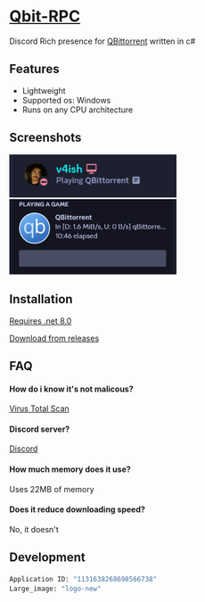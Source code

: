 # [Qbit-RPC](https://github.com/v4ish/rpc)
Discord Rich presence for [QBittorrent](https://www.qbittorrent.org/) written in c#

## Features

- Lightweight
- Supported os: Windows
- Runs on any CPU architecture


## Screenshots

<img src="https://github.com/v4ish/RPC/blob/main/Screenshots/qbit2.png" alt="logo" width="300"/>

<img src="https://github.com/v4ish/RPC/blob/main/Screenshots/qbit.png" alt="logo" width="300"/>


## Installation

[Requires .net 8.0](https://dotnet.microsoft.com/en-us/download/dotnet/8.0)

[Download from releases](https://github.com/v4ish/Qbit-RPC/releases/latest)

    
## FAQ

#### How do i know it's not malicous?

[Virus Total Scan](https://www.virustotal.com/gui/file/2f17e7ab9ef347d03a8159844f34794ad567afe1c06b1c8a902fd849a4789c66?nocache=1)


#### Discord server?

[Discord](https://dsc.gg/v4ish)

#### How much memory does it use?

Uses 22MB of memory

#### Does it reduce downloading speed?

No, it doesn't

## Development
``` bash
Application ID: "1131638268698566738"
Large_image: "logo-new"
```
